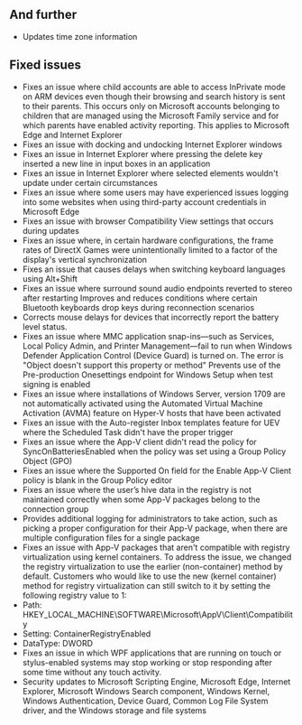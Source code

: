 ## And further
- Updates time zone information

## Fixed issues
- Fixes an issue where child accounts are able to access InPrivate mode on ARM devices even though their browsing and search history is sent to their parents. This occurs only on Microsoft accounts belonging to children that are managed using the Microsoft Family service and for which parents have enabled activity reporting. This applies to Microsoft Edge and Internet Explorer
- Fixes an issue with docking and undocking Internet Explorer windows
- Fixes an issue in Internet Explorer where pressing the delete key inserted a new line in input boxes in an application
- Fixes an issue in Internet Explorer where selected elements wouldn't update under certain circumstances
- Fixes an issue where some users may have experienced issues logging into some websites when using third-party account credentials in Microsoft Edge
- Fixes an issue with browser Compatibility View settings that occurs during updates
- Fixes an issue where, in certain hardware configurations, the frame rates of DirectX Games were unintentionally limited to a factor of the display's vertical synchronization
- Fixes an issue that causes delays when switching keyboard languages using Alt+Shift
- Fixes an issue where surround sound audio endpoints reverted to stereo after restarting
Improves and reduces conditions where certain Bluetooth keyboards drop keys during reconnection scenarios
- Corrects mouse delays for devices that incorrectly report the battery level status.
- Fixes an issue where MMC application snap-ins—such as Services, Local Policy Admin, and Printer Management—fail to run when Windows Defender Application Control (Device Guard) is turned on. The error is "Object doesn't support this property or method"
Prevents use of the Pre-production Onesettings endpoint for Windows Setup when test signing is enabled
- Fixes an issue where installations of Windows Server, version 1709 are not automatically activated using the Automated Virtual Machine Activation (AVMA) feature on Hyper-V hosts that have been activated
- Fixes an issue with the Auto-register Inbox templates feature for UEV where the Scheduled Task didn't have the proper trigger
- Fixes an issue where the App-V client didn't read the policy for SyncOnBatteriesEnabled when the policy was set using a Group Policy Object (GPO)
- Fixes an issue where the Supported On field for the Enable App-V Client policy is blank in the Group Policy editor
- Fixes an issue where the user’s hive data in the registry is not maintained correctly when some App-V packages belong to the connection group
- Provides additional logging for administrators to take action, such as picking a proper configuration for their App-V package, when there are multiple configuration files for a single package
- Fixes an issue with App-V packages that aren't compatible with registry virtualization using kernel containers. To address the issue, we changed the registry virtualization to use the earlier (non-container) method by default. Customers who would like to use the new (kernel container) method for registry virtualization can still switch to it by setting the following registry value to 1:
 - Path: HKEY_LOCAL_MACHINE\SOFTWARE\Microsoft\AppV\Client\Compatibility
 - Setting: ContainerRegistryEnabled
 - DataType: DWORD
- Fixes an issue in which WPF applications that are running on touch or stylus-enabled systems may stop working or stop responding after some time without any touch activity.
- Security updates to Microsoft Scripting Engine, Microsoft Edge, Internet Explorer, Microsoft Windows Search component, Windows Kernel, Windows Authentication, Device Guard, Common Log File System driver, and the Windows storage and file systems